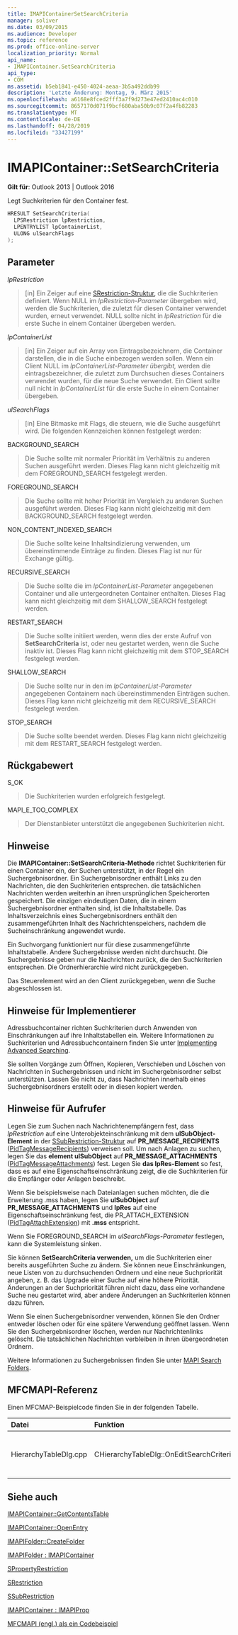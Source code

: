```yaml
---
title: IMAPIContainerSetSearchCriteria
manager: soliver
ms.date: 03/09/2015
ms.audience: Developer
ms.topic: reference
ms.prod: office-online-server
localization_priority: Normal
api_name:
- IMAPIContainer.SetSearchCriteria
api_type:
- COM
ms.assetid: b5eb1841-e450-4024-aeaa-3b5a492ddb99
description: 'Letzte Änderung: Montag, 9. März 2015'
ms.openlocfilehash: a6168e8fced2fff3a7f9d273e47ed2410ac4c010
ms.sourcegitcommit: 8657170d071f9bcf680aba50b9c07f2a4fb82283
ms.translationtype: MT
ms.contentlocale: de-DE
ms.lasthandoff: 04/28/2019
ms.locfileid: "33427199"
---
```

# <a name="imapicontainersetsearchcriteria"></a>IMAPIContainer::SetSearchCriteria

  
  
**Gilt für**: Outlook 2013 | Outlook 2016 
  
Legt Suchkriterien für den Container fest.
  
```cpp
HRESULT SetSearchCriteria(
  LPSRestriction lpRestriction,
  LPENTRYLIST lpContainerList,
  ULONG ulSearchFlags
);
```

## <a name="parameters"></a>Parameter

 _lpRestriction_
  
> [in] Ein Zeiger auf eine [SRestriction-Struktur,](srestriction.md) die die Suchkriterien definiert. Wenn NULL im  _lpRestriction-Parameter_ übergeben wird, werden die Suchkriterien, die zuletzt für diesen Container verwendet wurden, erneut verwendet. NULL sollte nicht in  _lpRestriction_ für die erste Suche in einem Container übergeben werden. 
    
 _lpContainerList_
  
> [in] Ein Zeiger auf ein Array von Eintragsbezeichnern, die Container darstellen, die in die Suche einbezogen werden sollen. Wenn ein Client NULL im  _lpContainerList-Parameter übergibt,_ werden die eintragsbezeichner, die zuletzt zum Durchsuchen dieses Containers verwendet wurden, für die neue Suche verwendet. Ein Client sollte null nicht in  _lpContainerList_ für die erste Suche in einem Container übergeben. 
    
 _ulSearchFlags_
  
> [in] Eine Bitmaske mit Flags, die steuern, wie die Suche ausgeführt wird. Die folgenden Kennzeichen können festgelegt werden:
    
BACKGROUND_SEARCH 
  
> Die Suche sollte mit normaler Priorität im Verhältnis zu anderen Suchen ausgeführt werden. Dieses Flag kann nicht gleichzeitig mit dem FOREGROUND_SEARCH festgelegt werden.
    
FOREGROUND_SEARCH 
  
> Die Suche sollte mit hoher Priorität im Vergleich zu anderen Suchen ausgeführt werden. Dieses Flag kann nicht gleichzeitig mit dem BACKGROUND_SEARCH festgelegt werden.
    
NON_CONTENT_INDEXED_SEARCH
  
> Die Suche sollte keine Inhaltsindizierung verwenden, um übereinstimmende Einträge zu finden. Dieses Flag ist nur für Exchange gültig.
    
RECURSIVE_SEARCH 
  
> Die Suche sollte die im  _lpContainerList-Parameter_ angegebenen Container und alle untergeordneten Container enthalten. Dieses Flag kann nicht gleichzeitig mit dem SHALLOW_SEARCH festgelegt werden. 
    
RESTART_SEARCH 
  
> Die Suche sollte initiiert werden, wenn dies der erste Aufruf von **SetSearchCriteria** ist, oder neu gestartet werden, wenn die Suche inaktiv ist. Dieses Flag kann nicht gleichzeitig mit dem STOP_SEARCH festgelegt werden.
    
SHALLOW_SEARCH 
  
> Die Suche sollte nur in den im  _lpContainerList-Parameter_ angegebenen Containern nach übereinstimmenden Einträgen suchen. Dieses Flag kann nicht gleichzeitig mit dem RECURSIVE_SEARCH festgelegt werden. 
    
STOP_SEARCH 
  
> Die Suche sollte beendet werden. Dieses Flag kann nicht gleichzeitig mit dem RESTART_SEARCH festgelegt werden.
    
## <a name="return-value"></a>Rückgabewert

S_OK 
  
> Die Suchkriterien wurden erfolgreich festgelegt.
    
MAPI_E_TOO_COMPLEX 
  
> Der Dienstanbieter unterstützt die angegebenen Suchkriterien nicht.
    
## <a name="remarks"></a>Hinweise

Die **IMAPIContainer::SetSearchCriteria-Methode** richtet Suchkriterien für einen Container ein, der Suchen unterstützt, in der Regel ein Suchergebnisordner. Ein Suchergebnisordner enthält Links zu den Nachrichten, die den Suchkriterien entsprechen. die tatsächlichen Nachrichten werden weiterhin an ihren ursprünglichen Speicherorten gespeichert. Die einzigen eindeutigen Daten, die in einem Suchergebnisordner enthalten sind, ist die Inhaltstabelle. Das Inhaltsverzeichnis eines Suchergebnisordners enthält den zusammengeführten Inhalt des Nachrichtenspeichers, nachdem die Sucheinschränkung angewendet wurde. 
  
Ein Suchvorgang funktioniert nur für diese zusammengeführte Inhaltstabelle. Andere Suchergebnisse werden nicht durchsucht. Die Suchergebnisse geben nur die Nachrichten zurück, die den Suchkriterien entsprechen. Die Ordnerhierarchie wird nicht zurückgegeben.
  
Das Steuerelement wird an den Client zurückgegeben, wenn die Suche abgeschlossen ist.
  
## <a name="notes-to-implementers"></a>Hinweise für Implementierer

Adressbuchcontainer richten Suchkriterien durch Anwenden von Einschränkungen auf ihre Inhaltstabellen ein. Weitere Informationen zu Suchkriterien und Adressbuchcontainern finden Sie unter [Implementing Advanced Searching](implementing-advanced-searching.md).
  
Sie sollten Vorgänge zum Öffnen, Kopieren, Verschieben und Löschen von Nachrichten in Suchergebnissen und nicht im Suchergebnisordner selbst unterstützen. Lassen Sie nicht zu, dass Nachrichten innerhalb eines Suchergebnisordners erstellt oder in diesen kopiert werden. 
  
## <a name="notes-to-callers"></a>Hinweise für Aufrufer

Legen Sie zum Suchen nach Nachrichtenempfängern fest, dass  _lpRestriction_ auf eine Unterobjekteinschränkung mit dem **ulSubObject-Element** in der [SSubRestriction-Struktur](ssubrestriction.md) auf **PR_MESSAGE_RECIPIENTS** ([PidTagMessageRecipients](pidtagmessagerecipients-canonical-property.md)) verweisen soll. Um nach Anlagen zu suchen, legen Sie das **element ulSubObject** auf **PR_MESSAGE_ATTACHMENTS** ([PidTagMessageAttachments](pidtagmessageattachments-canonical-property.md)) fest. Legen Sie **das lpRes-Element** so fest, dass es auf eine Eigenschaftseinschränkung zeigt, die die Suchkriterien für die Empfänger oder Anlagen beschreibt. 
  
Wenn Sie beispielsweise nach Dateianlagen suchen möchten, die die Erweiterung .mss haben, legen Sie **ulSubObject** auf **PR_MESSAGE_ATTACHMENTS** und **lpRes** auf eine Eigenschaftseinschränkung fest, die PR_ATTACH_EXTENSION ([PidTagAttachExtension](pidtagattachextension-canonical-property.md)) mit **.mss** entspricht.
  
Wenn Sie FOREGROUND_SEARCH im  _ulSearchFlags-Parameter_ festlegen, kann die Systemleistung sinken. 
  
Sie können **SetSearchCriteria verwenden,** um die Suchkriterien einer bereits ausgeführten Suche zu ändern. Sie können neue Einschränkungen, neue Listen von zu durchsuchenden Ordnern und eine neue Suchpriorität angeben, z. B. das Upgrade einer Suche auf eine höhere Priorität. Änderungen an der Suchpriorität führen nicht dazu, dass eine vorhandene Suche neu gestartet wird, aber andere Änderungen an Suchkriterien können dazu führen. 
  
Wenn Sie einen Suchergebnisordner verwenden, können Sie den Ordner entweder löschen oder für eine spätere Verwendung geöffnet lassen. Wenn Sie den Suchergebnisordner löschen, werden nur Nachrichtenlinks gelöscht. Die tatsächlichen Nachrichten verbleiben in ihren übergeordneten Ordnern. 
  
Weitere Informationen zu Suchergebnissen finden Sie unter [MAPI Search Folders](mapi-search-folders.md). 
  
## <a name="mfcmapi-reference"></a>MFCMAPI-Referenz

Einen MFCMAP-Beispielcode finden Sie in der folgenden Tabelle.
  
|**Datei**|**Funktion**|**Comment**|
|:-----|:-----|:-----|
|HierarchyTableDlg.cpp  <br/> |CHierarchyTableDlg::OnEditSearchCriteria  <br/> |MFCMAPI verwendet die **IMAPIContainer::SetSearchCriteria-Methode,** um Suchkriterien für einen Ordner zu schreiben, nachdem ein Benutzer ihn bearbeitet hat.  <br/> |
   
## <a name="see-also"></a>Siehe auch



[IMAPIContainer::GetContentsTable](imapicontainer-getcontentstable.md)
  
[IMAPIContainer::OpenEntry](imapicontainer-openentry.md)
  
[IMAPIFolder::CreateFolder](imapifolder-createfolder.md)
  
[IMAPIFolder : IMAPIContainer](imapifolderimapicontainer.md)
  
[SPropertyRestriction](spropertyrestriction.md)
  
[SRestriction](srestriction.md)
  
[SSubRestriction](ssubrestriction.md)
  
[IMAPIContainer : IMAPIProp](imapicontainerimapiprop.md)


[MFCMAPI (engl.) als ein Codebeispiel](mfcmapi-as-a-code-sample.md)


